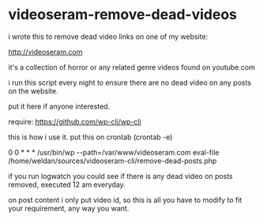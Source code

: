 videoseram-remove-dead-videos
=============================

i wrote this to remove dead video links on one of my website:

http://videoseram.com

it's a collection of horror or any related genre videos found on youtube.com

i run this script every night to ensure there are no dead video on any posts on the website. 

put it here if anyone interested. 

require:
https://github.com/wp-cli/wp-cli


this is how i use it. put this on crontab (crontab -e)

0 0  * * * /usr/bin/wp --path=/var/www/videoseram.com eval-file /home/weldan/sources/videoseram-cli/remove-dead-posts.php

if you run logwatch you could see if there is any dead video on posts removed, executed 12 am everyday. 

on post content i only put video id, so this is all you have to modify to fit your requirement, any way you want. 